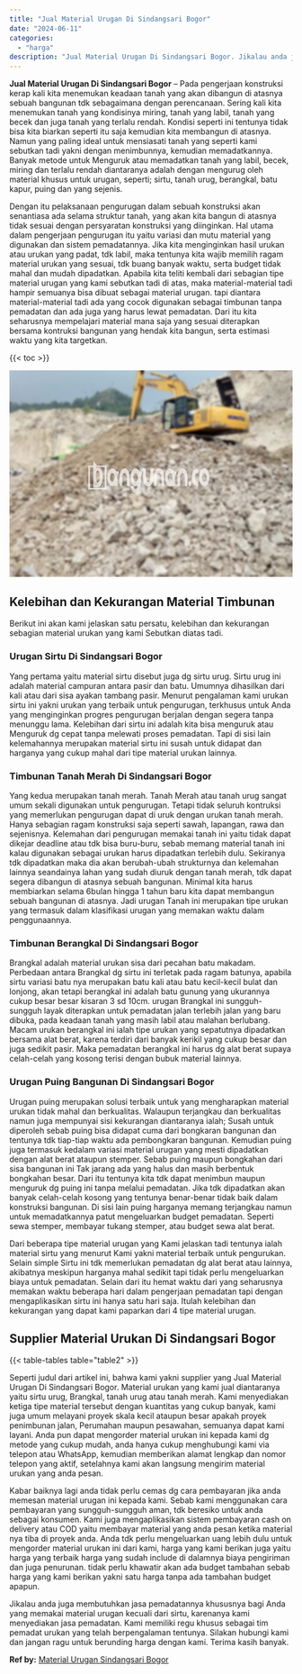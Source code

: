 ```yaml
---
title: "Jual Material Urugan Di Sindangsari Bogor"
date: "2024-06-11"
categories: 
  - "harga"
description: "Jual Material Urugan Di Sindangsari Bogor. Jikalau anda juga membutuhkan jasa pemadatannya khususnya bagi Anda yang memakai material urugan kecuali dari sirt..."
---
```


**Jual Material Urugan Di Sindangsari Bogor** – Pada pengerjaan konstruksi kerap kali kita menemukan keadaan tanah yang akan dibangun di atasnya sebuah bangunan tdk sebagaimana dengan perencanaan. Sering kali kita menemukan tanah yang kondisinya miring, tanah yang labil, tanah yang becek dan juga tanah yang terlalu rendah. Kondisi seperti ini tentunya tidak bisa kita biarkan seperti itu saja kemudian kita membangun di atasnya. Namun yang paling ideal untuk mensiasati tanah yang seperti kami sebutkan tadi yakni dengan menimbunnya, kemudian memadatkannya. Banyak metode untuk Menguruk atau memadatkan tanah yang labil, becek, miring dan terlalu rendah diantaranya adalah dengan mengurug oleh material khusus untuk urugan, seperti; sirtu, tanah urug, berangkal, batu kapur, puing dan yang sejenis.

Dengan itu pelaksanaan pengurugan dalam sebuah konstruksi akan senantiasa ada selama struktur tanah, yang akan kita bangun di atasnya tidak sesuai dengan persyaratan konstruksi yang diinginkan. Hal utama dalam pengerjaan pengurugan itu yaitu variasi dan mutu material yang digunakan dan sistem pemadatannya. Jika kita menginginkan hasil urukan atau urukan yang padat, tdk labil, maka tentunya kita wajib memilih ragam material urukan yang sesuai, tdk buang banyak waktu, serta budget tidak mahal dan mudah dipadatkan. Apabila kita teliti kembali dari sebagian tipe material urugan yang kami sebutkan tadi di atas, maka material-material tadi hampir semuanya bisa dibuat sebagai material urugan. tapi diantara material-material tadi ada yang cocok digunakan sebagai timbunan tanpa pemadatan dan ada juga yang harus lewat pemadatan. Dari itu kita seharusnya mempelajari material mana saja yang sesuai diterapkan bersama kontruksi bangunan yang hendak kita bangun, serta estimasi waktu yang kita targetkan.

{{< toc >}}

![Jual Material Urugan Di Sindangsari Bogor](/images/jual-urugan-35.png)

## Kelebihan dan Kekurangan Material Timbunan

Berikut ini akan kami jelaskan satu persatu, kelebihan dan kekurangan sebagian material urukan yang kami Sebutkan diatas tadi.

### Urugan Sirtu Di Sindangsari Bogor

Yang pertama yaitu material sirtu disebut juga dg sirtu urug. Sirtu urug ini adalah material campuran antara pasir dan batu. Umumnya dihasilkan dari kali atau dari sisa ayakan tambang pasir. Menurut pengalaman kami urukan sirtu ini yakni urukan yang terbaik untuk pengurugan, terkhusus untuk Anda yang menginginkan progres pengurugan berjalan dengan segera tanpa menunggu lama. Kelebihan dari sirtu ini adalah kita bisa menguruk atau Menguruk dg cepat tanpa melewati proses pemadatan. Tapi di sisi lain kelemahannya merupakan material sirtu ini susah untuk didapat dan harganya yang cukup mahal dari tipe material urukan lainnya.

### Timbunan Tanah Merah Di Sindangsari Bogor

Yang kedua merupakan tanah merah. Tanah Merah atau tanah urug sangat umum sekali digunakan untuk pengurugan. Tetapi tidak seluruh kontruksi yang memerlukan pengurugan dapat di uruk dengan urukan tanah merah. Hanya sebagian ragam konstruksi saja seperti sawah, lapangan, rawa dan sejenisnya. Kelemahan dari pengurugan memakai tanah ini yaitu tidak dapat dikejar deadline atau tdk bisa buru-buru, sebab memang material tanah ini kalau digunakan sebagai urukan harus dipadatkan terlebih dulu. Sekiranya tdk dipadatkan maka dia akan berubah-ubah strukturnya dan kelemahan lainnya seandainya lahan yang sudah diuruk dengan tanah merah, tdk dapat segera dibangun di atasnya sebuah bangunan. Minimal kita harus membiarkan selama 6bulan hingga 1 tahun baru kita dapat membangun sebuah bangunan di atasnya. Jadi urugan Tanah ini merupakan tipe urukan yang termasuk dalam klasifikasi urugan yang memakan waktu dalam penggunaannya.

### Timbunan Berangkal Di Sindangsari Bogor

Brangkal adalah material urukan sisa dari pecahan batu makadam. Perbedaan antara Brangkal dg sirtu ini terletak pada ragam batunya, apabila sirtu variasi batu nya merupakan batu kali atau batu kecil-kecil bulat dan lonjong, akan tetapi berangkal ini adalah batu gunung yang ukurannya cukup besar besar kisaran 3 sd 10cm. urugan Brangkal ini sungguh-sungguh layak diterapkan untuk pemadatan jalan terlebih jalan yang baru dibuka, pada keadaan tanah yang masih labil atau malahan berlubang. Macam urukan berangkal ini ialah tipe urukan yang sepatutnya dipadatkan bersama alat berat, karena terdiri dari banyak kerikil yang cukup besar dan juga sedikit pasir. Maka pemadatan berangkal ini harus dg alat berat supaya celah-celah yang kosong terisi dengan bubuk material lainnya.

### Urugan Puing Bangunan Di Sindangsari Bogor

Urugan puing merupakan solusi terbaik untuk yang mengharapkan material urukan tidak mahal dan berkualitas. Walaupun terjangkau dan berkualitas namun juga mempunyai sisi kekurangan diantaranya ialah; Susah untuk diperoleh sebab puing bisa didapat cuma dari bongkaran bangunan dan tentunya tdk tiap-tiap waktu ada pembongkaran bangunan. Kemudian puing juga termasuk kedalam variasi material urugan yang mesti dipadatkan dengan alat berat ataupun stemper. Sebab puing maupun bongkahan dari sisa bangunan ini Tak jarang ada yang halus dan masih berbentuk bongkahan besar. Dari itu tentunya kita tdk dapat menimbun maupun menguruk dg puing ini tanpa melalui pemadatan. Jika tdk dipadatkan akan banyak celah-celah kosong yang tentunya benar-benar tidak baik dalam konstruksi bangunan. Di sisi lain puing harganya memang terjangkau namun untuk memadatkannya patut mengeluarkan budget pemadatan. Seperti sewa stemper, membayar tukang stemper, atau budget sewa alat berat.

Dari beberapa tipe material urugan yang Kami jelaskan tadi tentunya ialah material sirtu yang menurut Kami yakni material terbaik untuk pengurukan. Selain simple Sirtu ini tdk memerlukan pemadatan dg alat berat atau lainnya, akibatnya meskipun harganya mahal sedikit tapi tidak perlu mengeluarkan biaya untuk pemadatan. Selain dari itu hemat waktu dari yang seharusnya memakan waktu beberapa hari dalam pengerjaan pemadatan tapi dengan mengaplikasikan sirtu ini hanya satu hari saja. Itulah kelebihan dan kekurangan yang dapat kami paparkan dari 4 tipe material urugan.

## Supplier Material Urukan Di Sindangsari Bogor

{{< table-tables table="table2" >}}

Seperti judul dari artikel ini, bahwa kami yakni supplier yang Jual Material Urugan Di Sindangsari Bogor. Material urukan yang kami jual diantaranya yaitu sirtu urug, Brangkal, tanah urug atau tanah merah. Kami menyediakan ketiga tipe material tersebut dengan kuantitas yang cukup banyak, kami juga umum melayani proyek skala kecil ataupun besar apakah proyek penimbunan jalan, Perumahan maupun pesawahan, semuanya dapat kami layani. Anda pun dapat mengorder material urukan ini kepada kami dg metode yang cukup mudah, anda hanya cukup menghubungi kami via telepon atau WhatsApp, kemudian memberikan alamat lengkap dan nomor telepon yang aktif, setelahnya kami akan langsung mengirim material urukan yang anda pesan.

Kabar baiknya lagi anda tidak perlu cemas dg cara pembayaran jika anda memesan material urugan ini kepada kami. Sebab kami menggunakan cara pembayaran yang sungguh-sungguh aman, tdk beresiko untuk anda sebagai konsumen. Kami juga mengaplikasikan sistem pembayaran cash on delivery atau COD yaitu membayar material yang anda pesan ketika material nya tiba di proyek anda. Anda tdk perlu mengeluarkan uang lebih dulu untuk mengorder material urukan ini dari kami, harga yang kami berikan juga yaitu harga yang terbaik harga yang sudah include di dalamnya biaya pengiriman dan juga penurunan. tidak perlu khawatir akan ada budget tambahan sebab harga yang kami berikan yakni satu harga tanpa ada tambahan budget apapun.

Jikalau anda juga membutuhkan jasa pemadatannya khususnya bagi Anda yang memakai material urugan kecuali dari sirtu, karenanya kami menyediakan jasa pemadatan. Kami memiliki regu khusus sebagai tim pemadat urukan yang telah berpengalaman tentunya. Silakan hubungi kami dan jangan ragu untuk berunding harga dengan kami. Terima kasih banyak.

**Ref by:** [Material Urugan Sindangsari Bogor](https://id.wikipedia.org/wiki/Material)
